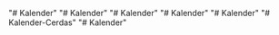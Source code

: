 "# Kalender" 
"# Kalender" 
"# Kalender" 
"# Kalender" 
"# Kalender" 
"# Kalender-Cerdas" 
"# Kalender" 
